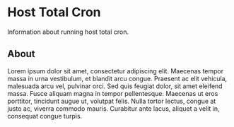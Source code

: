 # Host Total Cron
Information about running host total cron.


## About
Lorem ipsum dolor sit amet, consectetur adipiscing elit. Maecenas tempor massa in urna vestibulum, et blandit arcu congue. Praesent ac elit vehicula, malesuada arcu vel, pulvinar orci. Sed quis feugiat dolor, sit amet eleifend massa. Fusce aliquam magna in tempor pellentesque. Maecenas ut eros porttitor, tincidunt augue ut, volutpat felis. Nulla tortor lectus, congue at justo ac, viverra commodo mauris. Curabitur ante lacus, aliquet a velit in, consequat congue turpis. 